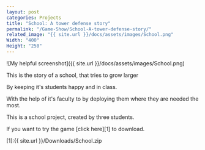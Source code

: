 ```yaml
---
layout: post
categories: Projects
title: "School: A tower defense story"
permalink: "/Game-Show/School-A-tower-defense-story/"
related_image: "{{ site.url }}/docs/assets/images/School.png"
Width: "400"
Height: "250"
---
```


![My helpful screenshot]({{ site.url }}/docs/assets/images/School.png)

This is the story of a school, that tries to grow larger 

By keeping it's students happy and in class.

With the help of it's faculty to by deploying them where they are needed the most.



This is a school project, created by three students.


If you want to try the game [click here][1] to download.


[1]:{{ site.url }}/Downloads/School.zip